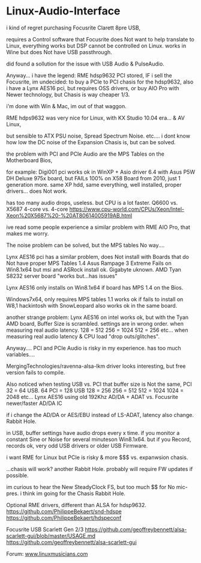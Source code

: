 # Linux-Audio-Interface

i kind of regret purchasing Focusrite Clarett 8pre USB,

requires a Control software that Focusrite does Not want to help translate to Linux,
everything works but DSP cannot be controlled on Linux.
works in Wine but does Not have USB passthrough.

did found a sollution for the issue with USB Audio & PulseAudio.

Anyway... i have the legend: RME hdsp9632 PCI stored,
IF i sell the Focusrite, 
im undecided:
to buy a PCIe to PCI chasis for the hdsp9632, 
also i have a Lynx AES16 pci, but requires OSS drivers,
or buy AIO Pro with Newer technology, but Chasis is way cheaper 1/3.

i'm done with Win & Mac, im out of that waggon.

RME hdps9632 was very nice for Linux,
with KX Studio 10.04 era... & AV Linux,

but sensible to ATX PSU noise, Spread Spectrum Noise. etc....
i dont know how low the DC noise of the Expansion Chasis is, but can be solved.

the problem with PCI and PCIe Audio
are the MPS Tables on the Motherboard Bios,

for example: 
Digi001 pci works ok in WinXP + Asio driver 6.4
with Asus P5W DH Deluxe 975x board,
but FAILs 100% on X58 Board from 2010, just 1 generation more.
same XP hdd, same everything, well installed, proper drivers... does Not work.
 
has too many audio drops, useless. 
but CPU is a lot faster.
Q6600 vs. X5687
4-core vs. 4-core
https://www.cpu-world.com/CPUs/Xeon/Intel-Xeon%20X5687%20-%20AT80614005919AB.html

ive read some people experience a similar problem with RME AIO Pro,
that makes me worry.

The noise problem can be solved, but the MPS tables No way....

Lynx AES16 pci has a similar problem,
does Not install with Boards that do Not have proper MPS Tables 1.4
Asus Rampage 3 Extreme Fails on Win8.1x64
but msi and ASRock install ok.
Gigabyte uknown.
AMD Tyan S8232 server board "works but...has issues"

Lynx AES16 only installs on Win8.1x64 if board has MPS 1.4 on the Bios.

Windows7x64, only requires MPS tables 1.1
works ok if fails to install on W8,1
hackintosh with SnowLeopard also works ok in the same board.

another strange problem:
Lynx AES16 on intel works ok, 
but with the Tyan AMD board, Buffer Size is scrambled.
settings are in wrong order.
when measuring real audio latency.
128 = 512
256 = 1024
512 = 256 
etc...
when measuring real audio latency & CPU load "drop outs/glitches".

Anyway....
PCI and PCIe Audio is risky in my experience.
has too much variables....

MergingTechnologies/ravenna-alsa-lkm driver looks interesting, but free version fails to compile.

Also noticed when testing USB vs. PCI
that buffer size is Not the same,
PCI 32 = 64 USB.
64 PCI = 128 USB
128 = 256
256 = 512
512 = 1024
1024 = 2048
etc...
Lynx AES16 using old 192Khz AD/DA + ADAT
vs.
Focusrite newer/faster AD/DA IC

if i change the AD/DA or AES/EBU instead of LS-ADAT, 
latency also change.
Rabbit Hole.

in USB, buffer settings have audio drops every x time.
if you monitor a constant Sine or Noise for several minuteson Win8.1x64.
but if you Record, records ok, very odd USB drivers or older USB Firmware.

i want RME for Linux but PCIe is risky & more $$$ vs. expanwsion chasis.

...chasis will work?
another Rabbit Hole.
probably will require FW updates if possible.

im curious to hear the New SteadyClock FS, but too much $$ for No mic-pres.
i think im going for the Chasis Rabbit Hole.

Optional RME drivers, different than ALSA for hdsp9632.
https://github.com/PhilippeBekaert/snd-hdspe
https://github.com/PhilippeBekaert/hdspeconf

Focusrite USB Scarlett Gen 2/3
https://github.com/geoffreybennett/alsa-scarlett-gui/blob/master/USAGE.md
https://github.com/geoffreybennett/alsa-scarlett-gui

Forum:
www.linuxmusicians.com
